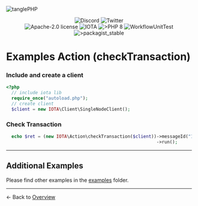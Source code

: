 ![tanglePHP](./images/IOTA_PHP_Banner_Interact_Help.png)

<p style="text-align:center;">
  <a href="https://discord.iota.org/" style="text-decoration:none;"><img src="https://img.shields.io/badge/Discord-9cf.svg?style=social&logo=discord" alt="Discord"></a>
  <a href="https://twitter.com/tanglePHP/" style="text-decoration:none;"><img src="https://img.shields.io/badge/Twitter-9cf.svg?style=social&logo=twitter" alt="Twitter"></a>
  <br>
  <a href="https://github.com/iota-community/iota.php/LICENSE" style="text-decoration:none;"><img src="https://img.shields.io/badge/license-Apache--2.0-green?style=flat-square" alt="Apache-2.0 license"></a>
  <a href="https://www.iota.org/" style="text-decoration:none;"><img src="https://img.shields.io/badge/IOTA-lightgrey?style=flat&logo=iota" alt="IOTA"></a>
  <a href="https://www.php.net/" style="text-decoration:none;"><img src="https://img.shields.io/badge/PHP->= 8.x-blue?style=flat-square&logo=php" alt=">PHP 8"></a>
  <img src="https://github.com/iota-community/iota.php/actions/workflows/phpunit.yml/badge.svg" alt="WorkflowUnitTest">
  <a href="https://packagist.org/packages/iota-community/iota.php/" style="text-decoration:none;"><img src="https://poser.pugx.org/iota-community/iota.php/v/stable.png" alt=">packagist_stable"></a>
</p>

# Examples Action (checkTransaction)

### Include and create a client

```php
<?php
  // include iota lib
  require_once("autoload.php");
  // create client
  $client = new IOTA\Client\SingleNodeClient();
```

### Check Transaction

```php
  echo $ret = (new IOTA\Action\checkTransaction($client))->messageId("11cf1ad39725624e78a65f4f96410c471558245ca05bc9b6d846fc728ec8ff55")
                                                         ->run();
```

<hr>

## Additional Examples

Please find other examples in the [examples](../examples) folder.


___

<- Back to [Overview](000_index.md)